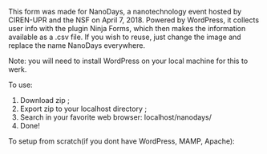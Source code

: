 This form was made for NanoDays, a nanotechnology event hosted by CIREN-UPR and the NSF on April 7, 2018.
Powered by WordPress, it collects user info with the plugin Ninja Forms, which then makes the information available as a .csv file. If you wish to reuse, just change the image and replace the name NanoDays everywhere. 

Note: you will need to install WordPress on your local machine for this to werk.


To use: 

1. Download zip ;
2. Export zip to your localhost directory ;
3. Search in your favorite web browser:   localhost/nanodays/
4. Done!

To setup from scratch(if you dont have WordPress, MAMP, Apache):
